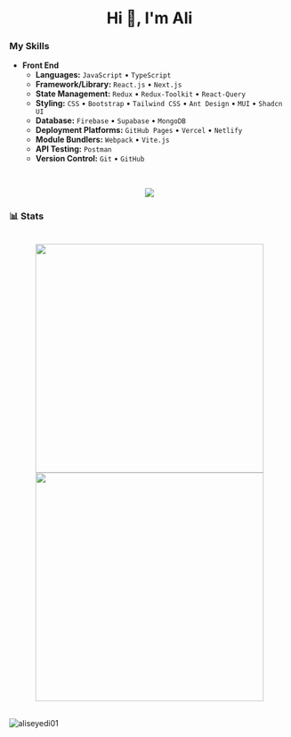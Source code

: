 <h1 align="center">Hi 👋, I'm Ali</h1>

<h3 align="left">My Skills</h3>

- **Front End**
	- **Languages:** `JavaScript` • `TypeScript`
	- **Framework/Library:** `React.js` • `Next.js`
	- **State Management:** `Redux` • `Redux-Toolkit` • `React-Query`
	- **Styling:** `CSS` • `Bootstrap` • `Tailwind CSS` • `Ant Design` • `MUI` • `Shadcn UI`
	- **Database:** `Firebase` • `Supabase` • `MongoDB`
	- **Deployment Platforms:** `GitHub Pages` • `Vercel` • `Netlify`
	- **Module Bundlers:** `Webpack` • `Vite.js`
	- **API Testing:** `Postman`
	- **Version Control:** `Git` • `GitHub`

<br/>

<p align="center">
  <a href="https://skillicons.dev">
    <img src="https://skillicons.dev/icons?i=html,css,js,ts,sass,bootstrap,tailwind,styledcomponents,mui,react,redux,nextjs,mongodb,supabase,firebase,git,github,stackoverflow,vite,vscode,&theme=dark&perline=10" />
  </a>
</p>

<h3 align="left"  > 📊 Stats</h3>
<br/>
<!-- most used Language -->
<div align=center>


  <a href="#" title="aliseyedi01">
    <img width="410" align="center" src="https://github-readme-stats.vercel.app/api/top-langs/?username=aliseyedi01&layout=compact&langs_count=8&theme=gruvbox&border_color=AFD41B&hide_border=true" />
  </a>

<!-- Github Stats -->
  <a href="#"  title="aliseyedi01">
    <img align="center" width="410" src="https://github-readme-stats.vercel.app/api?username=aliseyedi01&show_icons=true&theme=gruvbox&border_color=AFD41B&hide_border=true" />
  </a>
</div>

<br>
<!-- Review Stats -->
<p align="left"> <img src="https://komarev.com/ghpvc/?username=aliseyedi01&label=Profile%20views&color=0e75b6&style=flat" alt="aliseyedi01" /> </p>
